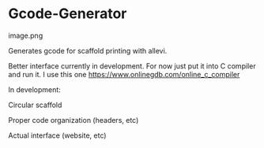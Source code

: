 # Gcode-Generator


image.png 

Generates gcode for scaffold printing with allevi.  

Better interface currently in development. For now just put it into C compiler and run it. I use this one https://www.onlinegdb.com/online_c_compiler   

In development: 

Circular scaffold

Proper code organization (headers, etc) 

Actual interface (website, etc) 
